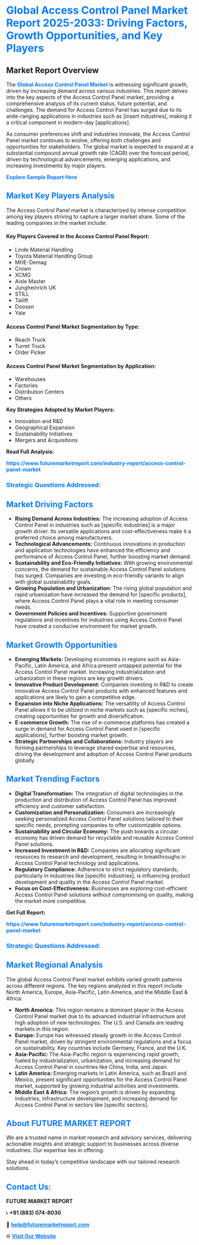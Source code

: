 <h1 style="color: #007BFF;">Global Access Control Panel Market Report 2025-2033: Driving Factors, Growth Opportunities, and Key Players</h1>

<section id="overview">
<h2>Market Report Overview</h2>
<p>The <a href="https://www.futuremarketreport.com/industry-report/access-control-panel-market" style="color: #007BFF; text-decoration: none;"><strong>Global Access Control Panel Market</strong></a> is witnessing significant growth, driven by increasing demand across various industries. This report delves into the key aspects of the Access Control Panel market, providing a comprehensive analysis of its current status, future potential, and challenges. The demand for Access Control Panel has surged due to its wide-ranging applications in industries such as [insert industries], making it a critical component in modern-day [applications].</p>
<p>As consumer preferences shift and industries innovate, the Access Control Panel market continues to evolve, offering both challenges and opportunities for stakeholders. The global market is expected to expand at a substantial compound annual growth rate (CAGR) over the forecast period, driven by technological advancements, emerging applications, and increasing investments by major players.</p>
</section>

<section id="overview">
<p><a href="https://www.futuremarketreport.com/request-sample/reportId=34961" style="color: #007BFF; text-decoration: none;"><strong>Explore Sample Report Here</strong></a></p>
</section>

<section id="key-players">
<h2 style="color: #007BFF;">Market Key Players Analysis</h2>
<p>The Access Control Panel market is characterized by intense competition among key players striving to capture a larger market share. Some of the leading companies in the market include:</p>
<h4>Key Players Covered in the Access Control Panel Report:</h4>
<ul><li>Linde Material Handling</li><li>Toyota Material Handling Group</li><li>MHE-Demag</li><li>Crown</li><li>XCMG</li><li>Aisle Master</li><li>Jungheinrich UK</li><li>STILL</li><li>Tailift</li><li>Doosan</li><li>Yale</li></ul>
<h4>Access Control Panel Market Segmentation by Type:</h4>
<ul><li>Reach Truck</li><li>Turret Truck</li><li>Order Picker</li></ul>

<h4>Access Control Panel Market Segmentation by Application:</h4>
<ul><li>Warehouses</li><li>Factories</li><li>Distribution Centers</li><li>Others</li></ul>
<p><strong>Key Strategies Adopted by Market Players:</strong></p>
<ul>
<li>Innovation and R&D</li>
<li>Geographical Expansion</li>
<li>Sustainability Initiatives</li>
<li>Mergers and Acquisitions</li>
</ul>
</section>

<section>
<p><strong>Read Full Analysis: </strong></p><a href="https://www.futuremarketreport.com/industry-report/access-control-panel-market" style="color: #007BFF; text-decoration: none;"><strong>https://www.futuremarketreport.com/industry-report/access-control-panel-market</strong></a>
<h3 style="color: #007BFF;">Strategic Questions Addressed:</h3>
</section>

<section id="driving-factors">
<h2 style="color: #007BFF;">Market Driving Factors</h2>
<ul>
<li><strong>Rising Demand Across Industries:</strong> The increasing adoption of Access Control Panel in industries such as [specific industries] is a major growth driver. Its versatile applications and cost-effectiveness make it a preferred choice among manufacturers.</li>
<li><strong>Technological Advancements:</strong> Continuous innovations in production and application technologies have enhanced the efficiency and performance of Access Control Panel, further boosting market demand.</li>
<li><strong>Sustainability and Eco-Friendly Initiatives:</strong> With growing environmental concerns, the demand for sustainable Access Control Panel solutions has surged. Companies are investing in eco-friendly variants to align with global sustainability goals.</li>
<li><strong>Growing Population and Urbanization:</strong> The rising global population and rapid urbanization have increased the demand for [specific products], where Access Control Panel plays a vital role in meeting consumer needs.</li>
<li><strong>Government Policies and Incentives:</strong> Supportive government regulations and incentives for industries using Access Control Panel have created a conducive environment for market growth.</li>
</ul>
</section>

<section id="growth-opportunities">
<h2 style="color: #007BFF;">Market Growth Opportunities</h2>
<ul>
<li><strong>Emerging Markets:</strong> Developing economies in regions such as Asia-Pacific, Latin America, and Africa present untapped potential for the Access Control Panel market. Increasing industrialization and urbanization in these regions are key growth drivers.</li>
<li><strong>Innovative Product Development:</strong> Companies investing in R&D to create innovative Access Control Panel products with enhanced features and applications are likely to gain a competitive edge.</li>
<li><strong>Expansion into Niche Applications:</strong> The versatility of Access Control Panel allows it to be utilized in niche markets such as [specific niches], creating opportunities for growth and diversification.</li>
<li><strong>E-commerce Growth:</strong> The rise of e-commerce platforms has created a surge in demand for Access Control Panel used in [specific applications], further boosting market growth.</li>
<li><strong>Strategic Partnerships and Collaborations:</strong> Industry players are forming partnerships to leverage shared expertise and resources, driving the development and adoption of Access Control Panel products globally.</li>
</ul>
</section>

<section id="trending-factors">
<h2 style="color: #007BFF;">Market Trending Factors</h2>
<ul>
<li><strong>Digital Transformation:</strong> The integration of digital technologies in the production and distribution of Access Control Panel has improved efficiency and customer satisfaction.</li>
<li><strong>Customization and Personalization:</strong> Consumers are increasingly seeking personalized Access Control Panel solutions tailored to their specific needs, prompting companies to offer customizable options.</li>
<li><strong>Sustainability and Circular Economy:</strong> The push towards a circular economy has driven demand for recyclable and reusable Access Control Panel solutions.</li>
<li><strong>Increased Investment in R&D:</strong> Companies are allocating significant resources to research and development, resulting in breakthroughs in Access Control Panel technology and applications.</li>
<li><strong>Regulatory Compliance:</strong> Adherence to strict regulatory standards, particularly in industries like [specific industries], is influencing product development and quality in the Access Control Panel market.</li>
<li><strong>Focus on Cost-Effectiveness:</strong> Businesses are exploring cost-efficient Access Control Panel solutions without compromising on quality, making the market more competitive.</li>
</ul>
</section>

<section>
<p><strong>Get Full Report: </strong></p><a href="https://www.futuremarketreport.com/industry-report/access-control-panel-market" style="color: #007BFF; text-decoration: none;"><strong>https://www.futuremarketreport.com/industry-report/access-control-panel-market</strong></a>
<h3 style="color: #007BFF;">Strategic Questions Addressed:</h3>
</section>


<section id="regional-analysis">
<h2 style="color: #007BFF;">Market Regional Analysis</h2>
<p>The global Access Control Panel market exhibits varied growth patterns across different regions. The key regions analyzed in this report include North America, Europe, Asia-Pacific, Latin America, and the Middle East & Africa:</p>
<ul>
<li><strong>North America:</strong> This region remains a dominant player in the Access Control Panel market due to its advanced industrial infrastructure and high adoption of new technologies. The U.S. and Canada are leading markets in this region.</li>
<li><strong>Europe:</strong> Europe has witnessed steady growth in the Access Control Panel market, driven by stringent environmental regulations and a focus on sustainability. Key countries include Germany, France, and the U.K.</li>
<li><strong>Asia-Pacific:</strong> The Asia-Pacific region is experiencing rapid growth, fueled by industrialization, urbanization, and increasing demand for Access Control Panel in countries like China, India, and Japan.</li>
<li><strong>Latin America:</strong> Emerging markets in Latin America, such as Brazil and Mexico, present significant opportunities for the Access Control Panel market, supported by growing industrial activities and investments.</li>
<li><strong>Middle East & Africa:</strong> The region’s growth is driven by expanding industries, infrastructure development, and increasing demand for Access Control Panel in sectors like [specific sectors].</li>
</ul>
</section>

<footer>
<h2 style="color: #007BFF;">About FUTURE MARKET REPORT</h2>
<p>We are a trusted name in market research and advisory services, delivering actionable insights and strategic support to businesses across diverse industries. Our expertise lies in offering:</p>

<p>Stay ahead in today’s competitive landscape with our tailored research solutions.</p>

<h2 style="color: #007BFF;">Contact Us:</h2>
<p><strong>FUTURE MARKET REPORT</strong></p>
<p>📞 <strong>+91 (883) 074-8030</strong></p>
<p>📧 <strong><a href="mailto:help@futuremarketreport.com" style="color: #007BFF;">help@futuremarketreport.com</a></strong></p>
<p>🌐 <strong><a href="https://www.futuremarketreport.com/" style="color: #007BFF;">Visit Our Website</a></strong></p>
</footer>